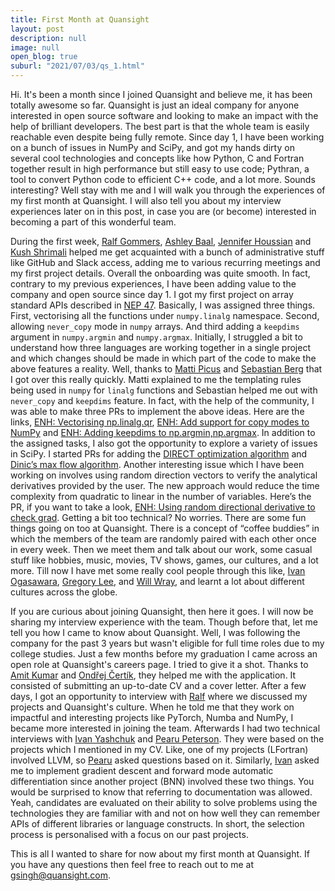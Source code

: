```yaml
---
title: First Month at Quansight
layout: post
description: null
image: null
open_blog: true
suburl: "2021/07/03/qs_1.html"
---
```

 
Hi. It's been a month since I joined Quansight and believe me, it has been totally awesome so far. Quansight is just an ideal company for anyone interested in open source software and looking to make an impact with the help of brilliant developers. The best part is that the whole team is easily reachable even despite being fully remote. Since day 1, I have been working on a bunch of issues in NumPy and SciPy, and got my hands dirty on several cool technologies and concepts like how Python, C and Fortran together result in high performance but still easy to use code; Pythran, a tool to convert Python code to efficient C++ code, and  a lot more. Sounds interesting? Well stay with me and I will walk you through the experiences of my first month at Quansight. I will also tell you about my interview experiences later on in this post, in case you are (or become) interested in becoming a part of this wonderful team.
 
During the first week, [Ralf Gommers](https://github.com/rgommers), [Ashley Baal](https://www.linkedin.com/in/abaal-pmp/), [Jennifer Houssian](https://www.linkedin.com/in/jennifer-houssian-8abba3211/) and [Kush Shrimali](https://github.com/krshrimali) helped me get acquainted with a bunch of administrative stuff like GitHub and Slack access, adding me to various recurring meetings and my first project details. Overall the onboarding was quite smooth. In fact, contrary to my previous experiences, I have been adding value to the company and open source since day 1. I got my first project on array standard APIs described in [NEP 47](https://numpy.org/neps/nep-0047-array-api-standard.html). Basically, I was assigned three things. First, vectorising all the functions under `numpy.linalg` namespace. Second, allowing `never_copy` mode in `numpy` arrays. And third adding a `keepdims` argument in `numpy.argmin` and `numpy.argmax`. Initially, I struggled a bit to understand how three languages are working together in a single project and which changes should be made in which part of the code to make the above features a reality. Well, thanks to [Matti Picus](https://github.com/mattip) and [Sebastian Berg](https://github.com/seberg) that I got over this really quickly. Matti explained to me the templating rules being used in `numpy` for `linalg` functions and Sebastian helped me out with `never_copy` and `keepdims` feature. In fact, with the help of the community, I was able to make three PRs to implement the above ideas. Here are the links, [ENH: Vectorising np.linalg.qr](https://github.com/numpy/numpy/pull/19151), [ENH: Add support for copy modes to NumPy](https://github.com/numpy/numpy/pull/19173) and [ENH: Adding keepdims to np.argmin,np.argmax](https://github.com/numpy/numpy/pull/19211). In addition to the assigned tasks, I also got the opportunity to explore a variety of issues in SciPy. I started PRs for adding the [DIRECT optimization algorithm](https://github.com/scipy/scipy/pull/14300) and [Dinic’s max flow algorithm](https://github.com/scipy/scipy/pull/14358). Another interesting issue which I have been working on involves using random direction vectors to verify the analytical derivatives provided by the user. The new approach would reduce the time complexity from quadratic to linear in the number of variables. Here’s the PR, if you want to take a look, [ENH: Using random directional derivative to check grad](https://github.com/scipy/scipy/pull/14312). Getting a bit too technical? No worries. There are some fun things going on too at Quansight. There is a concept of “coffee buddies” in which the members of the team are randomly paired with each other once in every week. Then we meet them and talk about our work, some casual stuff like hobbies, music, movies, TV shows, games, our cultures, and a lot more. Till now I have met some really cool people through this like, [Ivan Ogasawara](https://github.com/xmnlab), [Gregory Lee](https://github.com/grlee77), and [Will Wray](https://github.com/willwray), and learnt a lot about different cultures across the globe.
 
If you are curious about joining Quansight, then here it goes. I will now be sharing my interview experience with the team. Though before that, let me tell you how I came to know about Quansight. Well, I was following the company for the past 3 years but wasn't eligible for full time roles due to my college studies. Just a few months before my graduation I came across an open role at Quansight's careers page. I tried to give it a shot. Thanks to [Amit Kumar](https://github.com/aktech) and [Ondřej Čertík](https://github.com/certik), they helped me with the application. It consisted of submitting an up-to-date CV and a cover letter. After a few days, I got an opportunity to interview with [Ralf](https://github.com/rgommers) where we discussed my projects and Quansight's culture. When he told me that they work on impactful and interesting projects like PyTorch, Numba and NumPy, I became more interested in joining the team. Afterwards I had two technical interviews with [Ivan Yashchuk](https://github.com/IvanYashchuk) and [Pearu Peterson](https://github.com/pearu). They were based on the projects which I mentioned in my CV. Like, one of my projects (LFortran) involved LLVM, so [Pearu](https://github.com/pearu) asked questions based on it. Similarly, [Ivan](https://github.com/IvanYashchuk) asked me to implement gradient descent and forward mode automatic differentiation since another project (BNN) involved these two things. You would be surprised to know that referring to documentation was allowed. Yeah, candidates are evaluated on their ability to solve problems using the technologies they are familiar with and not on how well they can remember APIs of different libraries or language constructs. In short, the selection process is personalised with a focus on our past projects.
 
This is all I wanted to share for now about my first month at Quansight. If you have any questions then feel free to reach out to me at [gsingh@quansight.com](mailto:gsingh@quansight.com).